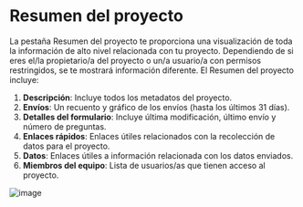 # Resumen del proyecto

La pestaña Resumen del proyecto te proporciona una visualización de toda la información de alto nivel relacionada con tu proyecto. Dependiendo de si eres el/la propietario/a del proyecto o un/a usuario/a con permisos restringidos, se te mostrará información diferente. El Resumen del proyecto incluye:

   1. **Descripción**: Incluye todos los metadatos del proyecto.
   2. **Envíos**: Un recuento y gráfico de los envíos (hasta los últimos 31 días).
   3. **Detalles del formulario**: Incluye última modificación, último envío y número de preguntas.
   4. **Enlaces rápidos**: Enlaces útiles relacionados con la recolección de datos para el proyecto.
   5. **Datos**: Enlaces útiles a información relacionada con los datos enviados.
   6. **Miembros del equipo**: Lista de usuarios/as que tienen acceso al proyecto.
   
![image](/images/project_summary/summary.jpg)